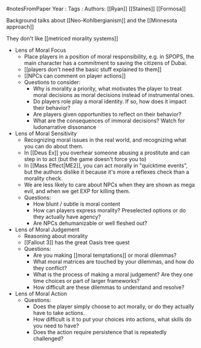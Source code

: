 #notesFromPaper
Year   :
Tags   :
Authors: [[Ryan]] [[Staines]] [[Formosa]]

Background talks about [[Neo-Kohlbergianism]] and the [[Minnesota approach]]

They don't like [[metriced morality systems]]

 - Lens of Moral Focus
   * Place players in a position of moral responsibility, e.g. in SPOPS, the main character has a commitment to saving the citizens of Dubai.
   * [[players don't need the basic stuff explained to them]]
   * [[NPCs can comment on player actions]]
   * Questions to consider:
     + Why is morality a priority, what motivates the player to treat moral decisions as moral decisions instead of instrumental ones.
     + Do players role play a moral identity. If so, how does it impact their behavior?
     + Are players given opportunities to reflect on their behavior?
     + What are the consequences of immoral decisions? Watch for ludonarrative dissonance
 - Lens of Moral Sensitivity
   * Recognizing moral issues in the real world, and recognizing what you can do about them.
   * In [[Deus Ex]] you overhear someone abusing a prostitute and can step in to act (but the game doesn't force you to)
   * In [[Mass Effect|ME2]], you can act morally in "quicktime events", but the authors dislike it because it's more a reflexes check than a morality check.
   * We are less likely to care about NPCs when they are shown as mega evil, and when we get EXP for killing them.
   * Questions:
     + How blunt / subtle is moral content
     + How can players express morality? Preselected options or do they actually have agency?
     + Are NPCs dehumanizable or well fleshed out?
 - Lens of Moral Judgement
   * Reasoning about morality
   * [[Fallout 3]] has the great Oasis tree quest
   * Questions:
     + Are you making [[moral temptations]] or moral dilemmas?
     + What moral matrices are touched by your dilemmas, and how do they conflict?
     + What is the process of making a moral judgement? Are they one time choices or part of larger frameworks?
     + How difficult are these dilemmas to understand and resolve?
 - Lens of Moral Action
   * Questions:
     + Does the player simply choose to act morally, or do they actually have to take actions.
     + How difficult is it to put your choices into actions, what skills do you need to have?
     + Does the action require persistence that is repeatedly challenged?
